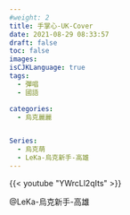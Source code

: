 ```yaml
---
#weight: 2
title: 手掌心-UK-Cover
date: 2021-08-29 08:33:57
draft: false
toc: false
images:
isCJKLanguage: true
tags:
  - 彈唱
  - 國語

categories:
  - 烏克麗麗


Series:
  - 烏克萌
  - LeKa-烏克新手-高雄
---
```



{{< youtube "YWrcLl2qIts" >}}

@LeKa-烏克新手-高雄
